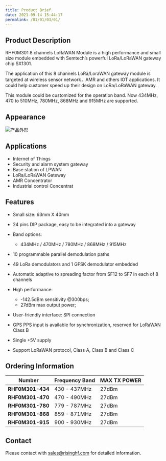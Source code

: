 ```yaml
---
title: Product Brief
date: 2021-09-14 15:44:17
permalink: /01/01/03/01/
---
```

## Product Description

RHF0M301 8 channels LoRaWAN Module is a high performance and small size module embedded with  Semtech’s powerful LoRa/LoRaWAN gateway chip SX1301.

The application of this 8 channels LoRa/LoraWAN gateway module is targeted at wireless sensor network，AMR and others IOT applications. It could help customer speed up their design on LoRa/LoRaWAN gateway.

This module could be customized for the operation band. Now 434MHz, 470 to 510MHz, 780MHz, 868MHz and 915MHz are supported.

## Appearance

![产品外形](https://risinghf-wiki.oss-cn-shenzhen.aliyuncs.com/upload/img/4ba80e648f747d2106914b516fd6a754.png)

## Applications

- Internet of Things
- Security and alarm system gateway
- Base station of LPWAN
- LoRa/LoRaWAN Gateway
- AMR Concentrator
- Industrial control Concentrat

## Features

- Small size: 63mm X 40mm
- 24 pins DIP package, easy to be integrated into a gateway
- Band options: 
  - 434MHz / 470MHz / 780MHz / 868MHz / 915MHz

- 10 programmable parallel demodulation paths 

- 49 LoRa demodulators and 1 GFSK demodulator embedded

- Automatic adaptive to spreading factor from SF12 to SF7 in each of 8 channels

- High performance:
  - -142.5dBm sensitivity @300bps;
  - 27dBm max output power;

- User-friendly interface: SPI connection

- GPS PPS input is available for synchronization, reserved for LoRaWAN Class B

- Single +5V supply

- Support LoRaWAN protocol, Class A, Class B and Class C

## Ordering Information

| Number           | **Frequency Band** | **MAX TX POWER** |
| ---------------- | ------------------ | ---------------- |
| **RHF0M301-434** | 430 - 437MHz       | 27dBm            |
| **RHF0M301-470** | 470 - 490MHz       | 27dBm            |
| **RHF0M301-780** | 779 - 787MHz       | 27dBm            |
| **RHF0M301-868** | 859 - 871MHz       | 27dBm            |
| **RHF0M301-915** | 900 - 930MHz       | 27dBm            |

## Contact

Please contact with sales@risinghf.com for detailed information.







